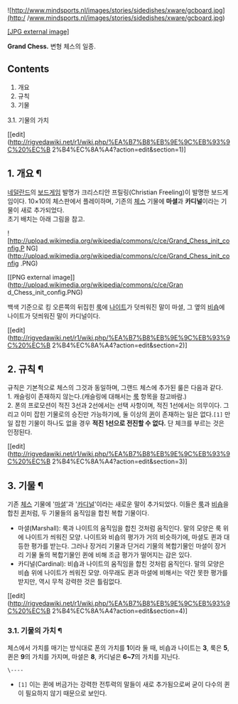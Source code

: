 ![http://www.mindsports.nl/images/stories/sidedishes/xware/gcboard.jpg](http:/
/www.mindsports.nl/images/stories/sidedishes/xware/gcboard.jpg)

[[JPG external
image]](http://www.mindsports.nl/images/stories/sidedishes/xware/gcboard.jpg)

**Grand Chess.** 변형 체스의 일종.

## Contents

    

1. 개요 
2. 규칙 
3. 기물 
    

3.1. 기물의 가치

[[edit](http://rigvedawiki.net/r1/wiki.php/%EA%B7%B8%EB%9E%9C%EB%93%9C%20%EC%B
2%B4%EC%8A%A4?action=edit&section=1)]

## 1. 개요 ¶

[네덜란드](%EB%84%A4%EB%8D%9C%EB%9E%80%EB%93%9C.md)의
[보드게임](%EB%B3%B4%EB%93%9C%EA%B2%8C%EC%9E%84.md) 발명가 크리스티안 프릴링(Christian
Freeling)이 발명한 보드게임이다. 10×10의 체스판에서 플레이하며, 기존의 [체스](%EC%B2%B4%EC%8A%A4.md)
기물에 **마셜**과 **카디널**이라는 기물이 새로 추가되었다.  
초기 배치는 아래 그림을 참고.  

![http://upload.wikimedia.org/wikipedia/commons/c/ce/Grand_Chess_init_config.P
NG](http://upload.wikimedia.org/wikipedia/commons/c/ce/Grand_Chess_init_config
.PNG)

[[PNG external image]](http://upload.wikimedia.org/wikipedia/commons/c/ce/Gran
d_Chess_init_config.PNG)

  

백색 기준으로 킹 오른쪽의 뒤집힌 [룩](%EB%A3%A9.md)에
[나이트](%EB%82%98%EC%9D%B4%ED%8A%B8.md)가 덧씌워진 말이 마셜, 그 옆의
[비숍](%EB%B9%84%EC%88%8D.md)에 나이트가 덧씌워진 말이 카디널이다.

  

[[edit](http://rigvedawiki.net/r1/wiki.php/%EA%B7%B8%EB%9E%9C%EB%93%9C%20%EC%B
2%B4%EC%8A%A4?action=edit&section=2)]

## 2. 규칙 ¶

규칙은 기본적으로 체스의 그것과 동일하며, 그랜드 체스에 추가된 룰은 다음과 같다.  
1\. 캐슬링이 존재하지 않는다.(캐슬링에 대해서는 [룩](%EB%A3%A9.md) 항목을 참고바람.)  
2\. 폰의 프로모션이 적진 3선과 2선에서는 선택 사항이며, 적진 1선에서는 의무이다. 그리고 이미 잡힌 기물로의 승진만 가능하기에, 둘
이상의 [퀸](%ED%80%B8.md)이 존재하는 일은 없다.`[1]` 만일 잡힌 기물이 하나도 없을 경우 **적진 1선으로 전진할 수
없다.** 단 체크를 부르는 것은 인정된다.

  

[[edit](http://rigvedawiki.net/r1/wiki.php/%EA%B7%B8%EB%9E%9C%EB%93%9C%20%EC%B
2%B4%EC%8A%A4?action=edit&section=3)]

## 3. 기물 ¶

기존 [체스](%EC%B2%B4%EC%8A%A4.md) 기물에
'[마셜](%EC%9B%90%EC%88%98%28%EA%B3%84%EA%B8%89%29.md)'과
'[카디널](%EC%B6%94%EA%B8%B0%EA%B2%BD.md)'이라는 새로운 말이 추가되었다. 이들은
[룩](%EB%A3%A9.md)과 [비숍](%EB%B9%84%EC%88%8D.md)을 합친
[퀸](%ED%80%B8.md)처럼, 두 기물들의 움직임을 합친 복합 기물이다.  

  * 마셜(Marshall): 룩과 나이트의 움직임을 합친 것처럼 움직인다. 말의 모양은 룩 위에 나이트가 씌워진 모양. 나이트와 비숍의 평가가 거의 비슷하기에, 마셜도 퀸과 대등한 평가를 받는다. 그러나 장거리 기물과 단거리 기물의 복합기물인 마셜이 장거리 기물 둘의 복합기물인 퀸에 비해 조금 평가가 떨어지는 감은 있다.
  * 카디널(Cardinal): 비숍과 나이트의 움직임을 합친 것처럼 움직인다. 말의 모양은 비숍 위에 나이트가 씌워진 모양. 아무래도 퀸과 마셜에 비해서는 약간 못한 평가를 받지만, 역시 무척 강력한 것은 틀림없다.  

[[edit](http://rigvedawiki.net/r1/wiki.php/%EA%B7%B8%EB%9E%9C%EB%93%9C%20%EC%B
2%B4%EC%8A%A4?action=edit&section=4)]

### 3.1. 기물의 가치 ¶

체스에서 가치를 매기는 방식대로 폰의 가치를 **1**이라 둘 때, 비숍과 나이트는 **3**, 룩은 **5**, 퀸은 **9**의 가치를
가지며, 마셜은 **8**, 카디널은 **6~7**의 가치를 지닌다.

`\----`

  * `[1]` 이는 퀸에 버금가는 강력한 전투력의 말들이 새로 추가됨으로써 굳이 다수의 퀸이 필요하지 않기 때문으로 보인다.

